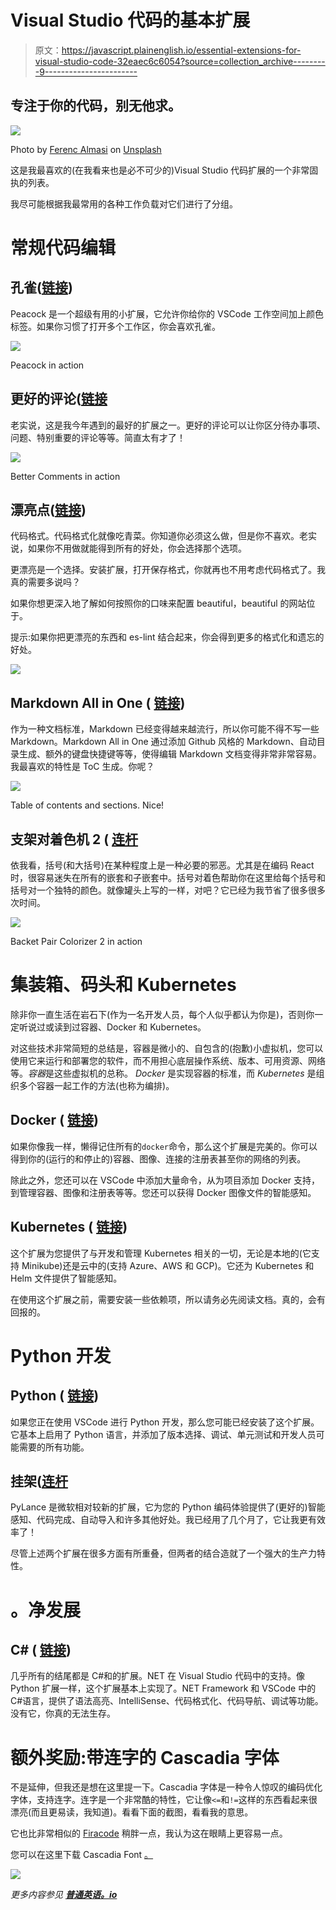 # Visual Studio 代码的基本扩展

> 原文：<https://javascript.plainenglish.io/essential-extensions-for-visual-studio-code-32eaec6c6054?source=collection_archive---------9----------------------->

## 专注于你的代码，别无他求。

![](img/9e2ed23e18cfa69b162a9d41625ac5b8.png)

Photo by [Ferenc Almasi](https://unsplash.com/@flowforfrank?utm_source=unsplash&utm_medium=referral&utm_content=creditCopyText) on [Unsplash](https://unsplash.com/s/photos/code?utm_source=unsplash&utm_medium=referral&utm_content=creditCopyText)

这是我最喜欢的(在我看来也是必不可少的)Visual Studio 代码扩展的一个非常固执的列表。

我尽可能根据我最常用的各种工作负载对它们进行了分组。

# 常规代码编辑

## 孔雀([链接](https://marketplace.visualstudio.com/items?itemName=johnpapa.vscode-peacock))

Peacock 是一个超级有用的小扩展，它允许你给你的 VSCode 工作空间加上颜色标签。如果你习惯了打开多个工作区，你会喜欢孔雀。

![](img/909e1665e4903ce227dd9e1330eeb183.png)

Peacock in action

## 更好的评论([链接](https://marketplace.visualstudio.com/items?itemName=aaron-bond.better-comments)

老实说，这是我今年遇到的最好的扩展之一。更好的评论可以让你区分待办事项、问题、特别重要的评论等等。简直太有才了！

![](img/d3ab262debdef3322131edc6032fb40d.png)

Better Comments in action

## 漂亮点([链接](https://marketplace.visualstudio.com/items?itemName=esbenp.prettier-vscode))

代码格式。代码格式化就像吃青菜。你知道你必须这么做，但是你不喜欢。老实说，如果你不用做就能得到所有的好处，你会选择那个选项。

更漂亮是一个选择。安装扩展，打开保存格式，你就再也不用考虑代码格式了。我真的需要多说吗？

如果你想更深入地了解如何按照你的口味来配置 beautiful，beautiful 的网站位于。

提示:如果你把更漂亮的东西和 es-lint 结合起来，你会得到更多的格式化和遗忘的好处。

![](img/77132506f0c51820d1c33dc977983645.png)

## Markdown All in One ( [链接](https://marketplace.visualstudio.com/items?itemName=yzhang.markdown-all-in-one))

作为一种文档标准，Markdown 已经变得越来越流行，所以你可能不得不写一些 Markdown。Markdown All in One 通过添加 Github 风格的 Markdown、自动目录生成、额外的键盘快捷键等等，使得编辑 Markdown 文档变得非常非常容易。我最喜欢的特性是 ToC 生成。你呢？

![](img/016cb1b96505dd40aee7ef15ef6aa093.png)

Table of contents and sections. Nice!

## 支架对着色机 2 ( [连杆](https://marketplace.visualstudio.com/items?itemName=CoenraadS.bracket-pair-colorizer-2)

依我看，括号(和大括号)在某种程度上是一种必要的邪恶。尤其是在编码 React 时，很容易迷失在所有的嵌套和子嵌套中。括号对着色帮助你在这里给每个括号和括号对一个独特的颜色。就像罐头上写的一样，对吧？它已经为我节省了很多很多次时间。

![](img/af68e18e8b6d252df4091eb79c57ccf1.png)

Backet Pair Colorizer 2 in action

# 集装箱、码头和 Kubernetes

除非你一直生活在岩石下(作为一名开发人员，每个人似乎都认为你是)，否则你一定听说过或读到过容器、Docker 和 Kubernetes。

对这些技术非常简短的总结是，容器是微小的、自包含的(抱歉)小虚拟机，您可以使用它来运行和部署您的软件，而不用担心底层操作系统、版本、可用资源、网络等。*容器*是这些虚拟机的总称。 *Docker* 是实现容器的标准，而 *Kubernetes* 是组织多个容器一起工作的方法(也称为编排)。

## Docker ( [链接](https://marketplace.visualstudio.com/items?itemName=ms-azuretools.vscode-docker))

如果你像我一样，懒得记住所有的`docker`命令，那么这个扩展是完美的。你可以得到你的(运行的和停止的)容器、图像、连接的注册表甚至你的网络的列表。

除此之外，您还可以在 VSCode 中添加大量命令，从为项目添加 Docker 支持，到管理容器、图像和注册表等等。您还可以获得 Docker 图像文件的智能感知。

## Kubernetes ( [链接](https://marketplace.visualstudio.com/items?itemName=ms-kubernetes-tools.vscode-kubernetes-tools))

这个扩展为您提供了与开发和管理 Kubernetes 相关的一切，无论是本地的(它支持 Minikube)还是云中的(支持 Azure、AWS 和 GCP)。它还为 Kubernetes 和 Helm 文件提供了智能感知。

在使用这个扩展之前，需要安装一些依赖项，所以请务必先阅读文档。真的，会有回报的。

# Python 开发

## Python ( [链接](https://marketplace.visualstudio.com/items?itemName=ms-python.python))

如果您正在使用 VSCode 进行 Python 开发，那么您可能已经安装了这个扩展。它基本上启用了 Python 语言，并添加了版本选择、调试、单元测试和开发人员可能需要的所有功能。

## 挂架([连杆](https://marketplace.visualstudio.com/items?itemName=ms-python.vscode-pylance)

PyLance 是微软相对较新的扩展，它为您的 Python 编码体验提供了(更好的)智能感知、代码完成、自动导入和许多其他好处。我已经用了几个月了，它让我更有效率了！

尽管上述两个扩展在很多方面有所重叠，但两者的结合造就了一个强大的生产力特性。

# 。净发展

## C# ( [链接](https://marketplace.visualstudio.com/items?itemName=ms-dotnettools.csharp))

几乎所有的结尾都是 C#和的扩展。NET 在 Visual Studio 代码中的支持。像 Python 扩展一样，这个扩展基本上实现了。NET Framework 和 VSCode 中的 C#语言，提供了语法高亮、IntelliSense、代码格式化、代码导航、调试等功能。没有它，你真的无法生存。

# 额外奖励:带连字的 Cascadia 字体

不是延伸，但我还是想在这里提一下。Cascadia 字体是一种令人惊叹的编码优化字体，支持连字。连字是一个非常酷的特性，它让像`<=`和`!=`这样的东西看起来很漂亮(而且更易读，我知道)。看看下面的截图，看看我的意思。

它也比非常相似的 [Firacode](https://github.com/tonsky/FiraCode) 稍胖一点，我认为这在眼睛上更容易一点。

您可以在这里下载 Cascadia Font [。](https://github.com/microsoft/cascadia-code)

![](img/fa16a9d86164aa2706e7dd20795eebdf.png)

*更多内容参见* [***普通英语。io***](http://plainenglish.io)